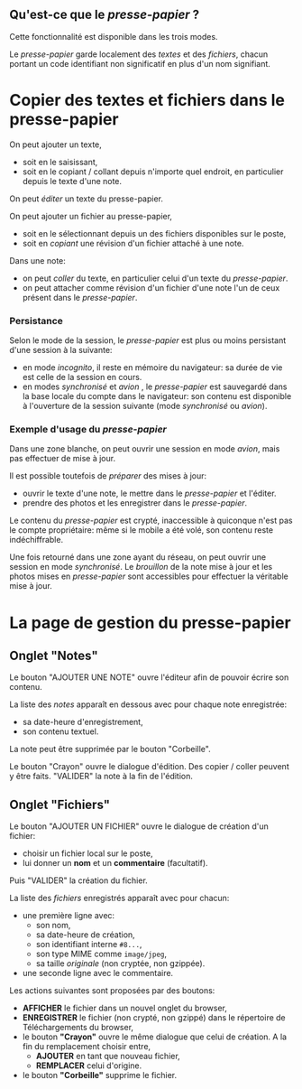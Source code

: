 
## Qu'est-ce que le _presse-papier_ ?
Cette fonctionnalité est disponible dans les trois modes.

Le _presse-papier_ garde localement des _textes_ et des _fichiers_, chacun portant un code identifiant non significatif en plus d'un nom signifiant.

# Copier des textes et fichiers dans le presse-papier
On peut ajouter un texte,
- soit en le saisissant,
- soit en le copiant / collant depuis n'importe quel endroit, en particulier depuis le texte d'une note.

On peut _éditer_ un texte du presse-papier.

On peut ajouter un fichier au presse-papier,
- soit en le sélectionnant depuis un des fichiers disponibles sur le poste,
- soit en _copiant_ une révision d'un fichier attaché à une note.

Dans une note:
- on peut _coller_ du texte, en particulier celui d'un texte du _presse-papier_.
- on peut attacher comme révision d'un fichier d'une note l'un de ceux présent dans le _presse-papier_.

### Persistance
Selon le mode de la session, le _presse-papier_ est plus ou moins persistant d'une session à la suivante:
- en mode _incognito_, il reste en mémoire du navigateur: sa durée de vie est celle de la session en cours.
- en modes _synchronisé_ et _avion_ , le _presse-papier_ est sauvegardé dans la base locale du compte dans le navigateur: son contenu est disponible à l'ouverture de la session suivante (mode _synchronisé_ ou _avion_).

### Exemple d'usage du _presse-papier_
Dans une zone blanche, on peut ouvrir une session en mode _avion_, mais pas effectuer de mise à jour.

Il est possible toutefois de _préparer_ des mises à jour:
- ouvrir le texte d'une note, le mettre dans le _presse-papier_ et l'éditer.
- prendre des photos et les enregistrer dans le _presse-papier_.

Le contenu du _presse-papier_ est crypté, inaccessible à quiconque n'est pas le compte propriétaire: même si le mobile a été volé, son contenu reste indéchiffrable.

Une fois retourné dans une zone ayant du réseau, on peut ouvrir une session en mode _synchronisé_. Le _brouillon_ de la note mise à jour et les photos mises en _presse-papier_ sont accessibles pour effectuer la véritable mise à jour.

# La page de gestion du presse-papier
## Onglet "Notes"
Le bouton "AJOUTER UNE NOTE" ouvre l'éditeur afin de pouvoir écrire son contenu.

La liste des _notes_ apparaît en dessous avec pour chaque note enregistrée:
- sa date-heure d'enregistrement,
- son contenu textuel.

La note peut être supprimée par le bouton "Corbeille".

Le bouton "Crayon" ouvre le dialogue d'édition. Des copier / coller peuvent y être faits. "VALIDER" la note à la fin de l'édition.

## Onglet "Fichiers"
Le bouton "AJOUTER UN FICHIER" ouvre le dialogue de création d'un fichier:
- choisir un fichier local sur le poste,
- lui donner un **nom** et un **commentaire** (facultatif).

Puis "VALIDER" la création du fichier.

La liste des _fichiers_ enregistrés apparaît avec pour chacun:
- une première ligne avec:
  - son nom,
  - sa date-heure de création,
  - son identifiant interne `#8...`,
  - son type MIME comme `image/jpeg`, 
  - sa taille _originale_ (non cryptée, non gzippée).
- une seconde ligne avec le commentaire.

Les actions suivantes sont proposées par des boutons:
- **AFFICHER** le fichier dans un nouvel onglet du browser,
- **ENREGISTRER** le fichier (non crypté, non gzippé) dans le répertoire de Téléchargements du browser,
- le bouton **"Crayon"** ouvre le même dialogue que celui de création. A la fin du remplacement choisir entre,
  - **AJOUTER** en tant que nouveau fichier,
  - **REMPLACER** celui d'origine.
- le bouton **"Corbeille"** supprime le fichier.
